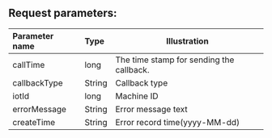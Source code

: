 ## Request parameters:

|Parameter name|Type|Illustration|
|:----    |:----- |-----   |
|callTime   |long |The time stamp for sending the callback.   |
|callbackType   |String |Callback type   |
|iotId |long   |Machine ID|
|errorMessage |String   |Error message text|
|createTime |String   |Error record time(yyyy-MM-dd)|